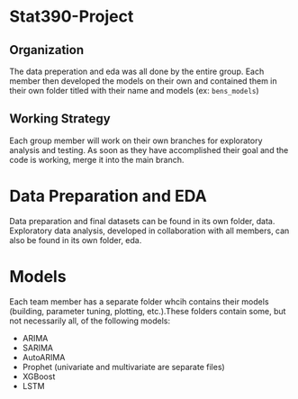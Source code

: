 # Stat390-Project

## Organization
The data preperation and eda was all done by the entire group. Each member then developed the models on their own and contained them in their own folder titled with their name and models (ex: `bens_models`)

## Working Strategy 
Each group member will work on their own branches for exploratory analysis and testing. As soon as they have accomplished their goal and the code is working, merge it into the main branch.

# Data Preparation and EDA
Data preparation and final datasets can be found in its own folder, data. Exploratory data analysis, developed in collaboration with all members, can also be found in its own folder, eda.

# Models
Each team member has a separate folder whcih contains their models (building, parameter tuning, plotting, etc.).These folders contain some, but not necessarily all, of the following models:
* ARIMA
* SARIMA
* AutoARIMA
* Prophet (univariate and multivariate are separate files)
* XGBoost
* LSTM
